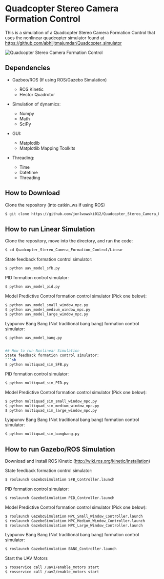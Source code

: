 # Quadcopter Stereo Camera Formation Control
This is a simulation of a Quadcopter Stereo Camera Formation Control that uses the nonlinear quadcopter simulator found at https://github.com/abhijitmajumdar/Quadcopter_simulator

![Quadcopter Stereo Camera Formation Control](/formctrl.gif?raw=true "formctrl")

## Dependencies
- Gazbeo/ROS (If using ROS/Gazebo Simulation)
    - ROS Kinetic
    - Hector Quadrotor

- Simulation of dynamics:
    - Numpy
    - Math
    - SciPy
- GUI:
    - Matplotlib
    - Matplotlib Mapping Toolkits
- Threading:
    - Time
    - Datetime
    - Threading

## How to Download 
Clone the repository (into catkin_ws if using ROS)
```sh
$ git clone https://github.com/jonlwowski012/Quadcopter_Stereo_Camera_Formation_Control.git
```
## How to run Linear Simulation
Clone the repository, move into the directory, and run the code:
```sh
$ cd Quadcopter_Stereo_Camera_Formation_Control/Linear
```
State feedback formation control simulator:
```sh
$ python uav_model_sfb.py
```
PID formation control simulator:
```sh
$ python uav_model_pid.py
```
Model Predictive Control formation control simulator (Pick one below):
```sh
$ python uav_model_small_window_mpc.py
$ python uav_model_medium_window_mpc.py
$ python uav_model_large_window_mpc.py
```
Lyapunov Bang Bang (Not traditional bang bang) formation control simulator:
```sh
$ python uav_model_bang.py


## How to run Nonlinear Simulation
State feedback formation control simulator:
```sh
$ python multiquad_sim_SFB.py
```
PID formation control simulator:
```sh
$ python multiquad_sim_PID.py
```
Model Predictive Control formation control simulator (Pick one below):
```sh
$ python multiquad_sim_small_window_mpc.py
$ python multiquad_sim_medium_window_mpc.py
$ python multiquad_sim_large_window_mpc.py
```
Lyapunov Bang Bang (Not traditional bang bang) formation control simulator:
```sh
$ python multiquad_sim_bangbang.py
```

## How to run Gazebo/ROS Simulation
Download and Install ROS Kinetic (http://wiki.ros.org/kinetic/Installation)

State feedback formation control simulator:
```sh
$ roslaunch GazeboSimulation SFB_Controller.launch 
```
PID formation control simulator:
```sh
$ roslaunch GazeboSimulation PID_Controller.launch 
```
Model Predictive Control formation control simulator (Pick one below):
```sh
$ roslaunch GazeboSimulation MPC_Small_Window_Controller.launch 
$ roslaunch GazeboSimulation MPC_Medium_Window_Controller.launch 
$ roslaunch GazeboSimulation MPC_Large_Window_Controller.launch 
```
Lyapunov Bang Bang (Not traditional bang bang) formation control simulator:
```sh
$ roslaunch GazeboSimulation BANG_Controller.launch 
```

Start the UAV Motors
```sh
$ rosservice call /uav1/enable_motors start
$ rosservice call /uav2/enable_motors start
```


